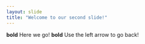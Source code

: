 ```yaml
---
layout: slide
title: "Welcome to our second slide!"
---
```

**bold** Here we go! **bold**
Use the left arrow to go back!
